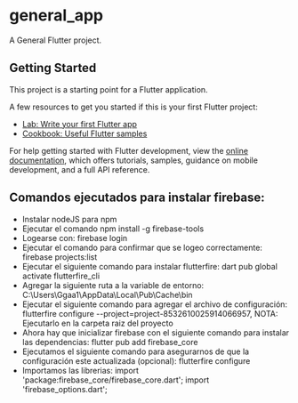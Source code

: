 # general_app

A General Flutter project.

## Getting Started

This project is a starting point for a Flutter application.

A few resources to get you started if this is your first Flutter project:

- [Lab: Write your first Flutter app](https://docs.flutter.dev/get-started/codelab)
- [Cookbook: Useful Flutter samples](https://docs.flutter.dev/cookbook)

For help getting started with Flutter development, view the
[online documentation](https://docs.flutter.dev/), which offers tutorials,
samples, guidance on mobile development, and a full API reference.

## Comandos ejecutados para instalar firebase:

- Instalar nodeJS para npm
- Ejecutar el comando npm install -g firebase-tools
- Logearse con: firebase login
- Ejecutar el comando para confirmar que se logeo correctamente: firebase projects:list
- Ejecutar el siguiente comando para instalar flutterfire: dart pub global activate flutterfire_cli
- Agregar la siguiente ruta a la variable de entorno: C:\Users\Ggaa1\AppData\Local\Pub\Cache\bin
- Ejecutar el siguiente comando para agregar el archivo de configuración: flutterfire configure --project=project-8532610025914066957, NOTA: Ejecutarlo en la carpeta raiz del proyecto
- Ahora hay que inicializar firebase con el siguiente comando para instalar las dependencias: flutter pub add firebase_core
- Ejecutamos el siguiente comando para asegurarnos de que la configuración este actualizada (opcional): flutterfire configure
- Importamos las librerias:
  import 'package:firebase_core/firebase_core.dart';
  import 'firebase_options.dart';
